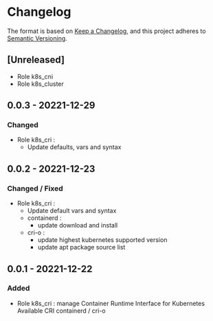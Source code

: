 # Changelog

The format is based on [Keep a Changelog](https://keepachangelog.com/fr/1.0.0/),
and this project adheres to [Semantic Versioning](https://semver.org/spec/v2.0.0.html).

## [Unreleased]

- Role k8s_cni
- Role k8s_cluster

## 0.0.3 - 20221-12-29

### Changed

- Role k8s_cri :
  - Update defaults, vars and syntax

## 0.0.2 - 20221-12-23

### Changed / Fixed

- Role k8s_cri :
  - Update default vars and syntax
  - containerd :
    - update download and install
  - cri-o :
    - update highest kubernetes supported version
    - update apt package source list

## 0.0.1 - 20221-12-22

### Added

- Role k8s_cri : manage Container Runtime Interface for Kubernetes
  Available CRI containerd / cri-o
